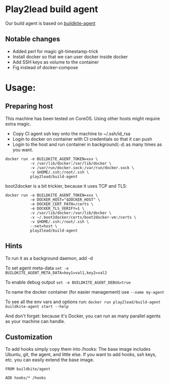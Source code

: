 # Play2lead build agent
Our build agent is based on [buildkite-agent](https://github.com/buildkite/docker-buildkite-agent)

## Notable changes
- Added perl for magic git-timestamp-trick
- Install docker so that we can user docker inside docker
- Add SSH keys as volume to the container
- Fig instead of docker-compose

# Usage:
## Preparing host
This machine has been tested on CoreOS. Using other hosts might require extra magic.

- Copy CI agent ssh key onto the machine to ~/.ssh/id_rsa
- Login to docker on container with CI credentials so that it can push
- Login to the host and run container in background(`-d`) as many times as you want.
```
docker run -e BUILDKITE_AGENT_TOKEN=xxx \
           -v /var/lib/docker:/var/lib/docker \
           -v /var/run/docker.sock:/var/run/docker.sock \
           -v $HOME/.ssh:/root/.ssh \
           play2lead/build-agent
```
boot2docker is a bit trickier, because it uses TCP and TLS:


```
docker run -e BUILDKITE_AGENT_TOKEN=xxx \
           -e DOCKER_HOST="$DOCKER_HOST" \
           -e DOCKER_CERT_PATH=/certs \
           -e DOCKER_TLS_VERIFY=1 \
           -v /var/lib/docker:/var/lib/docker \
           -v ~/.boot2docker/certs/boot2docker-vm:/certs \
           -v $HOME/.ssh:/root/.ssh \
           --net=host \
           play2lead/build-agent
```
## Hints
To run it as a background daemon, add -d

To set agent meta-data `set -e BUILDKITE_AGENT_META_DATA=key1=val1,key2=val2`

To enable debug output `set -e BUILDKITE_AGENT_DEBUG=true`

To name the docker container (for easier management) use `--name my-agent`

To see all the env vars and options run: `docker run play2lead/build-agent buildkite-agent start --help`

And don't forget: because it's Docker, you can run as many parallel agents as your machine can handle.

## Customization
To add hooks simply copy them into /hooks:
The base image includes Ubuntu, git, the agent, and little else. If you want to add hooks, ssh keys, etc. you can easily extend the base image.

```
FROM buildkite/agent

ADD hooks/* /hooks
```
